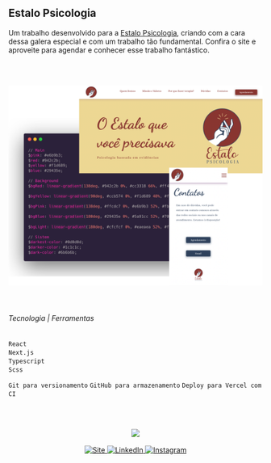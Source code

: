 ## Estalo Psicologia

Um trabalho desenvolvido para a [Estalo Psicologia](https://estalopsi.com.br/), criando com a cara dessa galera especial e com um trabalho tão fundamental. Confira o site e aproveite para agendar e conhecer esse trabalho fantástico.<br>

<br><br>
<div  align="center">
  <img src="https://github.com/fernandadegolin/estalo/blob/main/src/assets/images/estalopsi.png" />
</div>
<br>
<br>

###### Tecnologia | Ferramentas
`React` <br>
`Next.js`<br>
`Typescript` <br>
`Scss`

`Git para versionamento`
`GitHub para armazenamento`
`Deploy para Vercel com CI`


<br></br>
<div  align="center">
  <img margin-top:"20px" width="80" src="https://ik.imagekit.io/fernandadegolin/fe_ubZ9V1aBl.png" />
  
<!-- Acessos -->
<p align="center">
  <!-- Site -->
  <a href="https://fernandadegolin.github.io/fernandadegolin/" target="_blank">
    <img alt="Site" src="https://img.shields.io/twitter/url?label=Site&logoColor=white&style=for-the-badge&url=https%3A%2F%2Ffernandadegolin.github.io%2Ffernandadegolin%2F">
  </a>


<!-- LinkedIn -->
  <a href="https://www.linkedin.com/in/fernandadegolin/">
    <img alt="LinkedIn" src="https://img.shields.io/twitter/url?label=linkedin&logo=linkedin&logoColor=white&style=for-the-badge&url=https%3A%2F%2Fwww.linkedin.com%2Fin%2Ffernandadegolin%2F">
  </a>

  
  <!-- Instagram -->
  <a href="https://www.instagram.com/fernandadegolin/">
    <img alt="Instagram" src="https://img.shields.io/twitter/url?label=instagram&logo=instagram&logoColor=white&style=for-the-badge&url=https%3A%2F%2Fwww.instagram.com%2Ffernandadegolin%2F">
  </a>
  </p>
</div>

